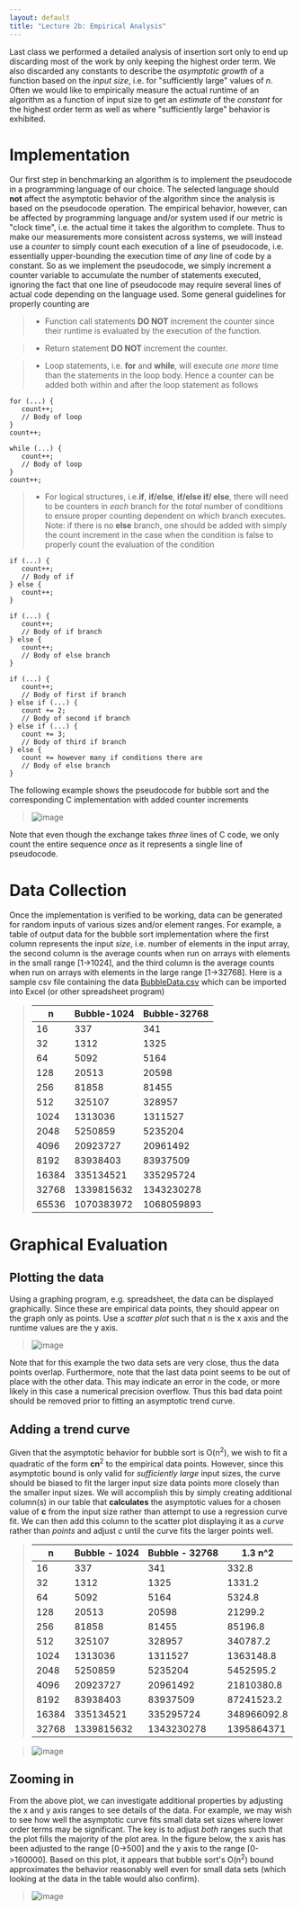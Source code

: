 ```yaml
---
layout: default
title: "Lecture 2b: Empirical Analysis"
---
```


Last class we performed a detailed analysis of insertion sort only to end up discarding most of the work by only keeping the highest order term. We also discarded any constants to describe the *asymptotic growth* of a function based on the *input size*, i.e. for "sufficiently large" values of *n*. Often we would like to empirically measure the actual runtime of an algorithm as a function of input size to get an *estimate* of the *constant* for the highest order term as well as where "sufficiently large" behavior is exhibited.

Implementation
==============

Our first step in benchmarking an algorithm is to implement the pseudocode in a programming language of our choice. The selected language should **not** affect the asymptotic behavior of the algorithm since the analysis is based on the pseudocode operation. The empirical behavior, however, can be affected by programming language and/or system used if our metric is "clock time", i.e. the actual time it takes the algorithm to complete. Thus to make our measurements more consistent across systems, we will instead use a *counter* to simply count each execution of a line of pseudocode, i.e. essentially upper-bounding the execution time of *any* line of code by a constant. So as we implement the pseudocode, we simply increment a counter variable to accumulate the number of statements executed, ignoring the fact that one line of pseudocode may require several lines of actual code depending on the language used. Some general guidelines for properly counting are

> -   Function call statements **DO NOT** increment the counter since their runtime is evaluated by the execution of the function.

> -   Return statement **DO NOT** increment the counter.

> -   Loop statements, i.e. **for** and **while**, will execute *one more* time than the statements in the loop body. Hence a counter can be added both within and after the loop statement as follows

    for (...) {
       count++;
       // Body of loop
    }
    count++;
    
    while (...) {
       count++;
       // Body of loop
    }
    count++;
        
> -   For logical structures, i.e.**if**, **if/else**, **if/else if/ else**, there will need to be counters in *each* branch for the *total* number of conditions to ensure proper counting dependent on which branch executes. Note: if there is no **else** branch, one should be added with simply the count increment in the case when the condition is false to properly count the evaluation of the condition 

    if (...) {
       count++;
       // Body of if
    } else {
       count++;
    }
    
    if (...) {
       count++;
       // Body of if branch
    } else {
       count++;
       // Body of else branch
    }

    if (...) {
       count++;
       // Body of first if branch
    } else if (...) {
       count += 2;
       // Body of second if branch
    } else if (...) {
       count += 3;
       // Body of third if branch
    } else {
       count += however many if conditions there are
       // Body of else branch
    }

The following example shows the pseudocode for bubble sort and the corresponding C implementation with added counter increments

> ![image](images/lecture02b/bubblesort.png)

Note that even though the exchange takes *three* lines of C code, we only count the entire sequence *once* as it represents a single line of pseudocode.

Data Collection
===============

Once the implementation is verified to be working, data can be generated for random inputs of various sizes and/or element ranges. For example, a table of output data for the bubble sort implementation where the first column represents the input *size*, i.e. number of elements in the input array, the second column is the average counts when run on arrays with elements in the small range [1->1024], and the third column is the average counts when run on arrays with elements in the large range [1->32768]. Here is a sample csv file containing the data [BubbleData.csv](images/lecture02b/BubbleData.csv) which can be imported into Excel (or other spreadsheet program) 

> n                   |Bubble-1024         |Bubble-32768         |
> --------------------|--------------------|--------------------|
> 16                  |337                 |341                 |
> 32                  |1312                |1325                |
> 64                  |5092                |5164                |
> 128                 |20513               |20598               |
> 256                 |81858               |81455               |
> 512                 |325107              |328957              |
> 1024                |1313036             |1311527             |
> 2048                |5250859             |5235204             |
> 4096                |20923727            |20961492            |
> 8192                |83938403            |83937509            |
> 16384               |335134521           |335295724           |
> 32768               |1339815632          |1343230278          |
> 65536               |1070383972          |1068059893          |

Graphical Evaluation
====================

Plotting the data
-----------------

Using a graphing program, e.g. spreadsheet, the data can be displayed graphically. Since these are empirical data points, they should appear on the graph only as points. Use a *scatter plot* such that *n* is the x axis and the runtime values are the y axis. 

> ![image](images/lecture02b/bubbledata.png)

Note that for this example the two data sets are very close, thus the data points overlap. Furthermore, note that the last data point seems to be out of place with the other data. This may indicate an error in the code, or more likely in this case a numerical precision overflow. Thus this bad data point should be removed prior to fitting an asymptotic trend curve.

Adding a trend curve
--------------------

Given that the asymptotic behavior for bubble sort is O(n<sup>2</sup>), we wish to fit a quadratic of the form **cn**<sup>2</sup> to the empirical data points. However, since this asymptotic bound is only valid for *sufficiently large* input sizes, the curve should be biased to fit the larger input size data points more closely than the smaller input sizes. We will accomplish this by simply creating additional column(s) in our table that **calculates** the asymptotic values for a chosen value of **c** from the input size rather than attempt to use a regression curve fit. We can then add this column to the scatter plot displaying it as a *curve* rather than *points* and adjust *c* until the curve fits the larger points well.

> n                   | Bubble - 1024      | Bubble - 32768     |1.3 n^2             |
> --------------------|--------------------|--------------------|--------------------|
> 16                  |337                 |341                 |332.8               |
> 32                  |1312                |1325                |1331.2              |
> 64                  |5092                |5164                |5324.8              |
> 128                 |20513               |20598               |21299.2             |
> 256                 |81858               |81455               |85196.8             |
> 512                 |325107              |328957              |340787.2            |
> 1024                |1313036             |1311527             |1363148.8           |
> 2048                |5250859             |5235204             |5452595.2           |
> 4096                |20923727            |20961492            |21810380.8          |
> 8192                |83938403            |83937509            |87241523.2          |
> 16384               |335134521           |335295724           |348966092.8         |
> 32768               |1339815632          |1343230278          |1395864371          |

> ![image](images/lecture02b/bubblegraph.png)

Zooming in
----------

From the above plot, we can investigate additional properties by adjusting the x and y axis ranges to see details of the data. For example, we may wish to see how well the asymptotic curve fits small data set sizes where lower order terms may be significant. The key is to adjust *both* ranges such that the plot fills the majority of the plot area. In the figure below, the x axis has been adjusted to the range [0->500] and the y axis to the range [0->160000]. Based on this plot, it appears that bubble sort's O(n<sup>2</sup>) bound approximates the behavior reasonably well even for small data sets (which looking at the data in the table would also confirm).

 > ![image](images/lecture02b/bubblegraph-small.png)
 


